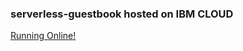 ### serverless-guestbook hosted on IBM CLOUD
[Running Online!](https://hk-guestbook.s3.eu-gb.cloud-object-storage.appdomain.cloud/index.html)

